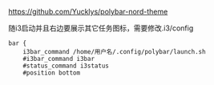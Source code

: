 https://github.com/Yucklys/polybar-nord-theme


随i3启动并且右边要展示其它任务图标，需要修改.i3/config 
```
bar {
	i3bar_command /home/用户名/.config/polybar/launch.sh
	#i3bar_command i3bar
	#status_command i3status
	#position bottom
```
